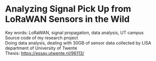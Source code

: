 # Analyzing Signal Pick Up from LoRaWAN Sensors in the Wild
Key words: LoRaWAN, signal propagation, data analysis, UT campus <br>
Source code of my research project <br>
Doing data analysis, dealing with 30GB of sensor data collected by LISA department of University of Twente <br>
Thesis: https://essay.utwente.nl/96113/ <br>



